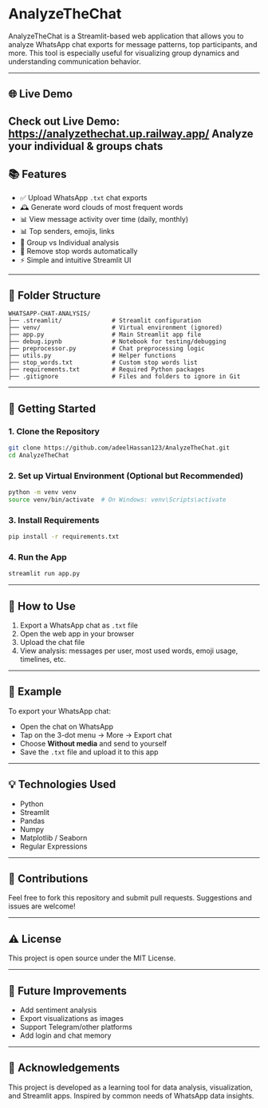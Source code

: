 # AnalyzeTheChat

AnalyzeTheChat is a Streamlit-based web application that allows you to analyze WhatsApp chat exports for message patterns, top participants, and more. This tool is especially useful for visualizing group dynamics and understanding communication behavior.

---

## 🌐 Live Demo

Check out Live Demo: https://analyzethechat.up.railway.app/
Analyze your individual & groups chats
---

## 📚 Features

* ✅ Upload WhatsApp `.txt` chat exports
* 🕰️ Generate word clouds of most frequent words
* 📊 View message activity over time (daily, monthly)
* 📊 Top senders, emojis, links
* 🙋 Group vs Individual analysis
* 🔮 Remove stop words automatically
* ⚡ Simple and intuitive Streamlit UI

---

## 📁 Folder Structure

```
WHATSAPP-CHAT-ANALYSIS/
├── .streamlit/              # Streamlit configuration
├── venv/                    # Virtual environment (ignored)
├── app.py                   # Main Streamlit app file
├── debug.ipynb              # Notebook for testing/debugging
├── preprocessor.py          # Chat preprocessing logic
├── utils.py                 # Helper functions
├── stop_words.txt           # Custom stop words list
├── requirements.txt         # Required Python packages
├── .gitignore               # Files and folders to ignore in Git
```

---

## 🚀 Getting Started

### 1. Clone the Repository

```bash
git clone https://github.com/adeelHassan123/AnalyzeTheChat.git
cd AnalyzeTheChat
```

### 2. Set up Virtual Environment (Optional but Recommended)

```bash
python -m venv venv
source venv/bin/activate  # On Windows: venv\Scripts\activate
```

### 3. Install Requirements

```bash
pip install -r requirements.txt
```

### 4. Run the App

```bash
streamlit run app.py
```

---

## 📂 How to Use

1. Export a WhatsApp chat as `.txt` file
2. Open the web app in your browser
3. Upload the chat file
4. View analysis: messages per user, most used words, emoji usage, timelines, etc.

---

## 📄 Example

To export your WhatsApp chat:

* Open the chat on WhatsApp
* Tap on the 3-dot menu → More → Export chat
* Choose **Without media** and send to yourself
* Save the `.txt` file and upload it to this app

---

## 💡 Technologies Used

* Python
* Streamlit
* Pandas
* Numpy
* Matplotlib / Seaborn
* Regular Expressions

---

## 🌟 Contributions

Feel free to fork this repository and submit pull requests. Suggestions and issues are welcome!

---

## ⚠️ License

This project is open source under the MIT License.

---

## 🚀 Future Improvements

* Add sentiment analysis
* Export visualizations as images
* Support Telegram/other platforms
* Add login and chat memory

---

## 🙏 Acknowledgements

This project is developed as a learning tool for data analysis, visualization, and Streamlit apps. Inspired by common needs of WhatsApp data insights.
